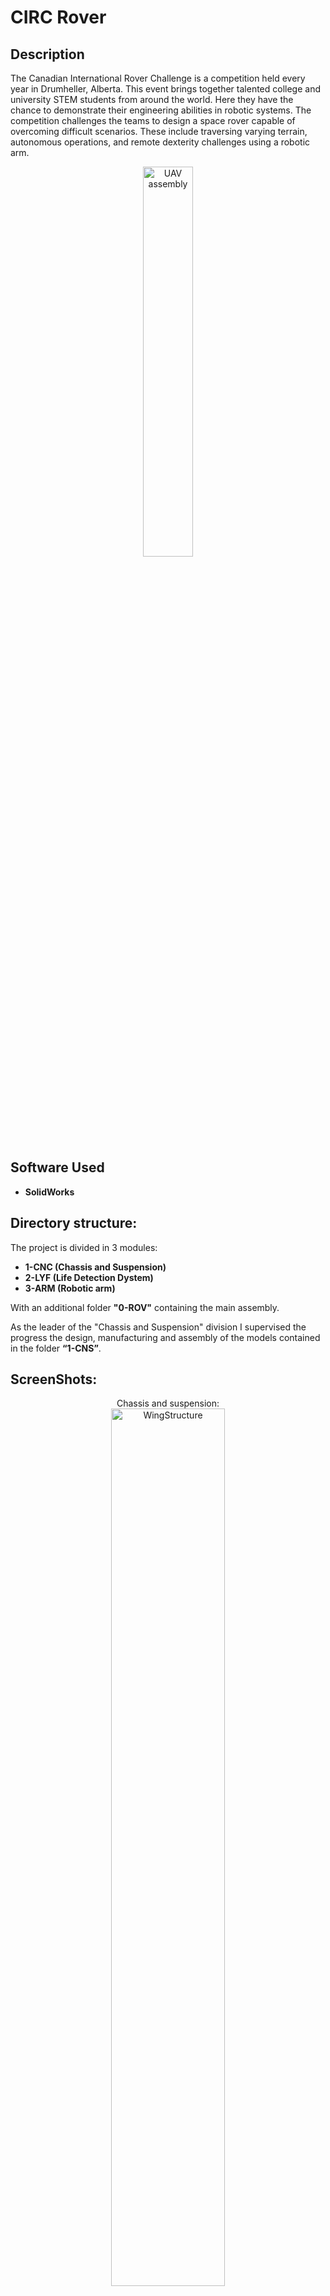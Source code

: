 <h1>CIRC Rover</h1>



<h2>Description</h2>
The Canadian International Rover Challenge is a competition held every year in Drumheller, Alberta. This event brings together talented college and university STEM students from around the world. Here they have the chance to demonstrate their engineering abilities in robotic systems. The competition challenges the teams to design a space rover capable of overcoming difficult scenarios. These include traversing varying terrain, autonomous operations, and remote dexterity challenges using a robotic arm.
<br />
<p align="center">
<img src="https://imgur.com/GbPjfdW.png" height="40%" width="40%" alt="UAV assembly"/>
</p>

<h2>Software Used</h2>

- <b>SolidWorks</b> 


<h2>Directory structure:</h2>

The project is divided in 3 modules:  <br/>
- <b>1-CNC (Chassis and Suspension)</b>
- <b>2-LYF (Life Detection Dystem)</b>
- <b>3-ARM (Robotic arm)</b> <br/>

With an additional folder <b>"0-ROV"</b> containing the main assembly.

As the leader of the "Chassis and Suspension" division I supervised the progress the design, manufacturing and assembly of the models contained in the folder <b>“1-CNS”</b>.


<h2>ScreenShots:</h2>

<p align="center">
Chassis and suspension: <br/>
<img src="https://imgur.com/plBOuJ0.png" height="60%" width="60%" alt="WingStructure"/>
<br />
<br />
Wheel assembly:  <br/>
<img src="https://imgur.com/ahRzUUI.png" height="60%" width="60%" alt="Wheel Assembly"/>
<br />
<br />
Aluminium structure: <br/>
<img src="https://imgur.com/t5aNnBc.png" height="80%" width="80%" alt="Aluminium structure"/>
<br />
